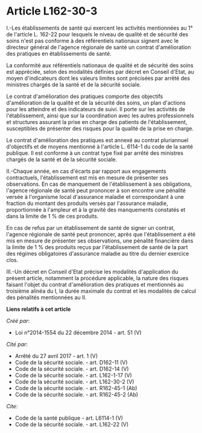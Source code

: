# Article L162-30-3

I.-Les établissements de santé qui exercent les activités mentionnées au 1° de l'article L. 162-22 pour lesquels le niveau de
qualité et de sécurité des soins n'est pas conforme à des référentiels nationaux signent avec le directeur général de
l'agence régionale de santé un contrat d'amélioration des pratiques en établissements de santé. 

La conformité aux référentiels nationaux de qualité et de sécurité des soins est appréciée, selon des modalités définies par
décret en Conseil d'Etat, au moyen d'indicateurs dont les valeurs limites sont précisées par arrêté des ministres chargés de
la santé et de la sécurité sociale. 

Le contrat d'amélioration des pratiques comporte des objectifs d'amélioration de la qualité et de la sécurité des soins, un
plan d'actions pour les atteindre et des indicateurs de suivi. Il porte sur les activités de l'établissement, ainsi que sur
la coordination avec les autres professionnels et structures assurant la prise en charge des patients de l'établissement,
susceptibles de présenter des risques pour la qualité de la prise en charge. 

Le contrat d'amélioration des pratiques est annexé au contrat pluriannuel d'objectifs et de moyens mentionné à l'article L.
6114-1 du code de la santé publique. Il est conforme à un contrat type fixé par arrêté des ministres chargés de la santé et
de la sécurité sociale. 

II.-Chaque année, en cas d'écarts par rapport aux engagements contractuels, l'établissement est mis en mesure de présenter
ses observations. En cas de manquement de l'établissement à ses obligations, l'agence régionale de santé peut prononcer à son
encontre une pénalité versée à l'organisme local d'assurance maladie et correspondant à une fraction du montant des produits
versés par l'assurance maladie, proportionnée à l'ampleur et à la gravité des manquements constatés et dans la limite de 1 %
de ces produits. 

En cas de refus par un établissement de santé de signer un contrat, l'agence régionale de santé peut prononcer, après que
l'établissement a été mis en mesure de présenter ses observations, une pénalité financière dans la limite de 1 % des produits
reçus par l'établissement de santé de la part des régimes obligatoires d'assurance maladie au titre du dernier exercice
clos. 

III.-Un décret en Conseil d'Etat précise les modalités d'application du présent article, notamment la procédure applicable,
la nature des risques faisant l'objet du contrat d'amélioration des pratiques et mentionnés au troisième alinéa du I, la
durée maximale du contrat et les modalités de calcul des pénalités mentionnées au II.

**Liens relatifs à cet article**

_Créé par_:

  - Loi n°2014-1554 du 22 décembre 2014 - art. 51 (V)

_Cité par_:

  - Arrêté du 27 avril 2017 - art. 1 (V)
  - Code de la sécurité sociale. - art. D162-11 (V)
  - Code de la sécurité sociale. - art. D162-14 (V)
  - Code de la sécurité sociale. - art. L162-1-17 (V)
  - Code de la sécurité sociale. - art. L162-30-2 (V)
  - Code de la sécurité sociale. - art. R162-45-1 (Ab)
  - Code de la sécurité sociale. - art. R162-45-2 (Ab)

_Cite_:

  - Code de la santé publique - art. L6114-1 (V)
  - Code de la sécurité sociale. - art. L162-22 (V)
